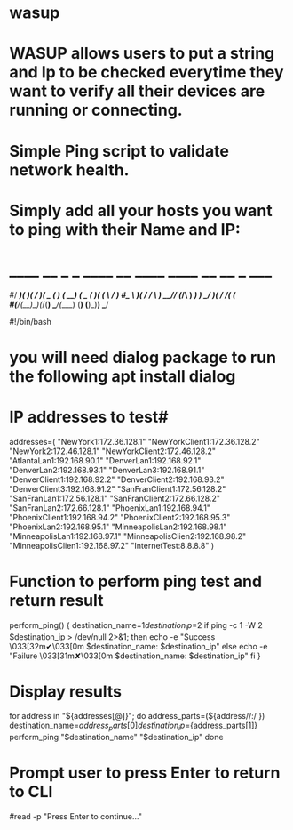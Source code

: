 # wasup
# WASUP allows users to put a string and Ip to be checked everytime they want to verify all their devices are running or connecting. 

# Simple Ping script to validate network health. 
# Simply add all your hosts you want to ping with their  Name and IP:
# ____  __  _  _  ____  __    ____    ____  __  __ _   ___ 
#/ ___)(  )( \/ )(  _ \(  )  (  __)  (  _ \(  )(  ( \ / __)
#\___ \ )( / \/ \ ) __// (_/\ ) _)    ) __/ )( /    /( (_ \
#(____/(__)\_)(_/(__)  \____/(____)  (__)  (__)\_)__) \___/

#!/bin/bash

# you will need dialog package to run the following apt install dialog
# IP addresses to test#
addresses=(
    "NewYork1:172.36.128.1"
    "NewYorkClient1:172.36.128.2"
    "NewYork2:172.46.128.1"
    "NewYorkClient2:172.46.128.2"
    "AtlantaLan1:192.168.90.1"
    "DenverLan1:192.168.92.1"
    "DenverLan2:192.168.93.1"
    "DenverLan3:192.168.91.1"
    "DenverClient1:192.168.92.2"
    "DenverClient2:192.168.93.2"
    "DenverClient3:192.168.91.2"
    "SanFranClient1:172.56.128.2"
    "SanFranLan1:172.56.128.1"
    "SanFranClient2:172.66.128.2"
    "SanFranLan2:172.66.128.1"
    "PhoenixLan1:192.168.94.1"
    "PhoenixClient1:192.168.94.2"
    "PhoenixClient2:192.168.95.3"
    "PhoenixLan2:192.168.95.1"
    "MinneapolisLan2:192.168.98.1"
    "MinneapolisLan1:192.168.97.1"
    "MinneapolisClien2:192.168.98.2"
    "MinneapolisClien1:192.168.97.2"
    "InternetTest:8.8.8.8"
)

# Function to perform ping test and return result
perform_ping() {
    destination_name=$1
    destination_ip=$2
    if ping -c 1 -W 2 $destination_ip > /dev/null 2>&1; then
        echo -e "Success \033[32m✔\033[0m $destination_name: $destination_ip"
    else
        echo -e "Failure \033[31m✘\033[0m $destination_name: $destination_ip"
    fi
}

# Display results
for address in "${addresses[@]}"; do
    address_parts=(${address//:/ })
    destination_name=${address_parts[0]}
    destination_ip=${address_parts[1]}
    perform_ping "$destination_name" "$destination_ip"
done

# Prompt user to press Enter to return to CLI
#read -p "Press Enter to continue..."

